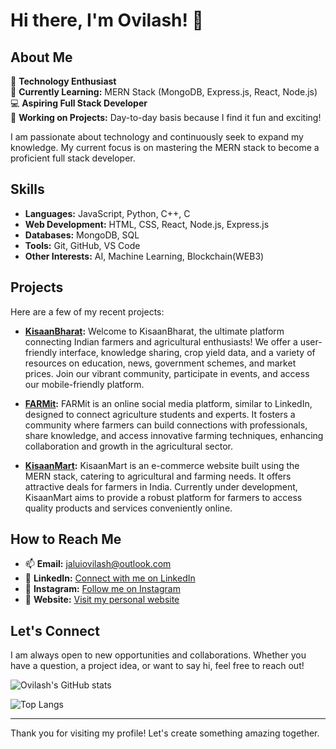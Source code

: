 # Hi there, I'm Ovilash! 👋

## About Me
👀 **Technology Enthusiast**  
🌱 **Currently Learning:** MERN Stack (MongoDB, Express.js, React, Node.js)  
💻 **Aspiring Full Stack Developer**  
🎯 **Working on Projects:** Day-to-day basis because I find it fun and exciting!  

I am passionate about technology and continuously seek to expand my knowledge. My current focus is on mastering the MERN stack to become a proficient full stack developer.

## Skills
- **Languages:** JavaScript, Python, C++, C
- **Web Development:** HTML, CSS, React, Node.js, Express.js
- **Databases:** MongoDB, SQL
- **Tools:** Git, GitHub, VS Code
- **Other Interests:** AI, Machine Learning, Blockchain(WEB3)

## Projects
Here are a few of my recent projects:

- **[KisaanBharat](https://github.com/jaluiovilash/KisaanBharat.git):** Welcome to KisaanBharat, the ultimate platform connecting Indian farmers and agricultural enthusiasts! We offer a user-friendly interface, knowledge sharing, crop yield data, and a variety of resources on education, news, government schemes, and market prices. Join our vibrant community, participate in events, and access our mobile-friendly platform.

- **[FARMit](https://github.com/jaluiovilash/FARMit.git):** FARMit is an online social media platform, similar to LinkedIn, designed to connect agriculture students and experts. It fosters a community where farmers can build connections with professionals, share knowledge, and access innovative farming techniques, enhancing collaboration and growth in the agricultural sector.

- **[KisaanMart](https://github.com/jaluiovilash/KisaanMart.git):** KisaanMart is an e-commerce website built using the MERN stack, catering to agricultural and farming needs. It offers attractive deals for farmers in India. Currently under development, KisaanMart aims to provide a robust platform for farmers to access quality products and services conveniently online.

 ## How to Reach Me
- 📫 **Email:** jaluiovilash@outlook.com
- 💼 **LinkedIn:** [Connect with me on LinkedIn](https://www.linkedin.com/in/jaluiovilash/)
- 📸 **Instagram:** [Follow me on Instagram](https://www.instagram.com/jaluiovilash/)
- 🔗 **Website:** [Visit my personal website](https://x.com/jaluiovilash)

## Let's Connect
I am always open to new opportunities and collaborations. Whether you have a question, a project idea, or want to say hi, feel free to reach out!

![Ovilash's GitHub stats](https://github-readme-stats.vercel.app/api?username=jaluiovilash&show_icons=true&theme=radical)

![Top Langs](https://github-readme-stats.vercel.app/api/top-langs/?username=jaluiovilash&layout=compact&theme=radical)

---

Thank you for visiting my profile! Let's create something amazing together.

